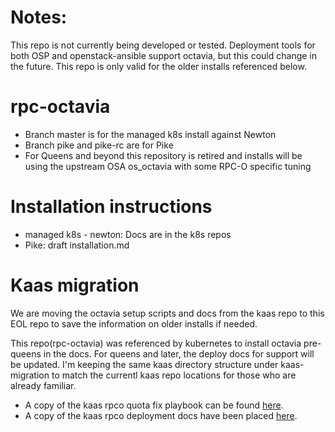 # Notes:

This repo is not currently being developed or tested. Deployment tools
for both OSP and openstack-ansible support octavia, but this could change
in the future.  This repo is only valid for the older installs referenced
below.

# rpc-octavia

* Branch master is for the managed k8s install against Newton
* Branch pike and pike-rc are for Pike
* For Queens and beyond this repository is retired and installs will be using the upstream OSA os_octavia with some RPC-O specific tuning

# Installation instructions
* managed k8s - newton: Docs are in the k8s repos
* Pike: draft installation.md

# Kaas migration

We are moving the octavia setup scripts and docs from the kaas repo to this EOL repo to save the
information on older installs if needed. 

This repo(rpc-octavia) was referenced by kubernetes to install octavia pre-queens in the docs.  For queens
and later, the deploy docs for support will be updated.  I'm keeping the same kaas directory structure under
kaas-migration to match the currentl kaas repo locations for those who are already familiar. 

* A copy of the kaas rpco quota fix playbook can be found [here](kaas-migration/rpc/rpc-o/playbooks/setup_octavia.yml).
* A copy of the kaas rpco deployment docs have been placed [here](kaas-migration/docs/internal/deployment/prepare-provider/rkaas-rpco/).

